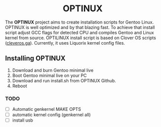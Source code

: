 <h1 align="center">OPTINUX</h1>

The **OPTINUX** project aims to create installation scripts for Gentoo Linux. OPTINUX is well optimized and by that blazing fast. To achieve that install script adjust GCC flags for detected CPU and compiles Gentoo and Linux kernel from source. OPTILINUX install script is based on Clover OS scripts ([cleveros.ga](https://cloveros.ga/)). Currently, it uses Liquorix kernel config files.

## Installing OPTINUX
  1. Download and burn Gentoo minimal live
  2. Boot  Gentoo minimal live on your PC
  3. Download and run install.sh from OPTINUX Github.
  4. Reboot
### TODO
  - [ ] Automatic genkernel MAKE OPTS
  - [ ] automatic kernel config (genkernel all)
  - [ ] install usb
